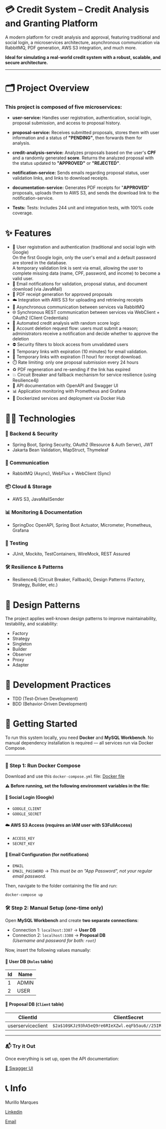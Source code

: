 # 💳 Credit System – Credit Analysis and Granting Platform

A modern platform for credit analysis and approval, featuring traditional and social login, a microservices architecture,
asynchronous communication via RabbitMQ, PDF generation, AWS S3 integration, and much more.

**Ideal for simulating a real-world credit system with a robust, scalable, and secure architecture.**

---

# 🗂 Project Overview

### This project is composed of five microservices:

- **user-service:** Handles user registration, authentication, social login, proposal submission, and access to proposal
  history.

- **proposal-service:** Receives submitted proposals, stores them with user information and a status of **"PENDING"**, 
then forwards them for analysis.

- **credit-analysis-service:** Analyzes proposals based on the user's **CPF** and a randomly generated **score**.
  Returns the analyzed proposal with the status updated to **"APPROVED"** or **"REJECTED"**.

- **notification-service:** Sends emails regarding proposal status, user validation links, and links to download
  receipts.

- **documentation-service:** Generates PDF receipts for "**APPROVED**" proposals, uploads them to AWS S3, and sends the
  download link to the notification-service.

- **Tests:** Tests: Includes 244 unit and integration tests, with 100% code coverage.


# ✨ Features

- 🔐 User registration and authentication (traditional and social login with Google)  
  On the first Google login, only the user's email and a default password are stored in the database.  
  A temporary validation link is sent via email, allowing the user to complete missing data 
  (name, CPF, password, and income) to become a valid user.
- 📧 Email notifications for validation, proposal status, and document download (via JavaMail)
- 📄 PDF receipt generation for approved proposals
- ☁️ Integration with AWS S3 for uploading and retrieving receipts
- 🔁 Asynchronous communication between services via RabbitMQ
- 🌐 Synchronous REST communication between services via WebClient + OAuth2 (Client Credentials)
- 🧠 Automated credit analysis with random score logic
- 🧾 Account deletion request flow: users must submit a reason; administrators receive a notification and decide whether
  to approve the deletion
- ⛔ Security filters to block access from unvalidated users
- 🔄 Temporary links with expiration (10 minutes) for email validation.
- 🔄 Temporary links with expiration (1 hour) for receipt download.
- ⏱️ Rate limiting: only one proposal submission every 24 hours
- ♻️ PDF regeneration and re-sending if the link has expired
- 💥 Circuit Breaker and fallback mechanism for service resilience (using Resilience4j)
- 📑 API documentation with OpenAPI and Swagger UI
- 📊 Application monitoring with Prometheus and Grafana
- 🐳 Dockerized services and deployment via Docker Hub

# 🧑‍💻 Technologies

### 🔧 Backend & Security
- Spring Boot, Spring Security, OAuth2 (Resource & Auth Server), JWT
- Jakarta Bean Validation, MapStruct, Thymeleaf

### 📡 Communication
- RabbitMQ (Async), WebFlux + WebClient (Sync)

### 📦 Cloud & Storage
- AWS S3, JavaMailSender

### 📊 Monitoring & Documentation
- SpringDoc OpenAPI, Spring Boot Actuator, Micrometer, Prometheus, Grafana

### 🧪 Testing
- JUnit, Mockito, TestContainers, WireMock, REST Assured

### 🛠️ Resilience & Patterns
- Resilience4j (Circuit Breaker, Fallback), Design Patterns (Factory, Strategy, Builder, etc.)

# 🧱 Design Patterns

The project applies well-known design patterns to improve maintainability, testability, and scalability:

- Factory
- Strategy
- Singleton
- Builder
- Observer
- Proxy
- Adapter

# 🧪 Development Practices

- TDD (Test-Driven Development)
- BDD (Behavior-Driven Development)

# 🚀 Getting Started

To run this system locally, you need **Docker** and **MySQL Workbench**.
No manual dependency installation is required — all services run via Docker Compose.

---

### 🐳 Step 1: Run Docker Compose

Download and use this `docker-compose.yml` file: [Docker file](https://raw.githubusercontent.com/murillomsantos/system/main/system/aInfrastructure/docker-compose.yml
)

**⚠️ Before running, set the following environment variables in the file:**

#### 🔐 Social Login (Google)

- `GOOGLE_CLIENT`
- `GOOGLE_SECRET`

#### ☁️ AWS S3 Access (requires an IAM user with S3FullAccess)

- `ACCESS_KEY`
- `SECRET_KEY`

#### 📧 Email Configuration (for notifications)

- `EMAIL`
- `EMAIL_PASSWORD` → *This must be an "App Password", not your regular email password.*

Then, navigate to the folder containing the file and run:

```bash
docker-compose up 
```

### 🛠️ Step 2: Manual Setup (one-time only)

Open **MySQL Workbench** and create **two separate connections**:

- Connection 1: `localhost:3307` → **User DB**
- Connection 2: `localhost:3308` → **Proposal DB**  
  *(Username and password for both: `root`)*

Now, insert the following values manually:

#### 🔐 User DB (`Roles` table)

| Id | Name  |
|----|-------|
| 1  | ADMIN |
| 2  | USER  |

#### 🔑 Proposal DB (`Client` table)

| ClientId          | ClientSecret                                                   | Scope |
|-------------------|----------------------------------------------------------------|-------|
| userserviceclient | `$2a$10$KJz93hA5eQ9re6RIeXZwl.eqFb5au6//25IRdw19f/T9bsa5WpFR2` | ADMIN |

---

### 📬 Try it Out

Once everything is set up, open the API documentation:

[🔗 Swagger UI](http://localhost:8080/swagger-ui.html)


# 📞 Info

Murillo Marques 

[Linkedin](http://www.linkedin.com/in/murillomsantos)

[Email](mailto:murillomarques2001@gmail.com)
